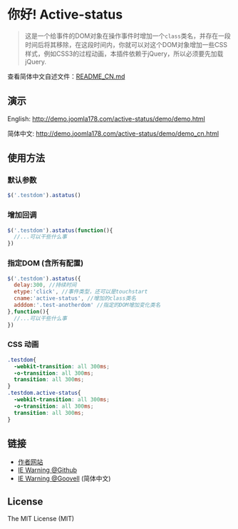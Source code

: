你好! Active-status
===

> 这是一个给事件的DOM对象在操作事件时增加一个`class`类名，并存在一段时间后将其移除，在这段时间内，你就可以对这个DOM对象增加一些CSS样式，例如CSS3的过程动画，本插件依赖于jQuery，所以必须要先加载jQuery.

查看简体中文自述文件：[README_CN.md](README_CN.md)

## 演示

English: http://demo.joomla178.com/active-status/demo/demo.html

简体中文: http://demo.joomla178.com/active-status/demo/demo_cn.html

## 使用方法

### 默认参数

```javascript
$('.testdom').astatus()
```

### 增加回调

```javascript
$('.testdom').astatus(function(){
  //...可以干些什么事
})
```

### 指定DOM (含所有配置)

```javascript
$('.testdom').astatus({
  delay:300, //持续时间
  etype:'click', //事件类型，还可以是touchstart
  cname:'active-status', //增加的class类名
  adddom:'.test-anotherdom' //指定的DOM增加变化类名
},function(){
  //...可以干些什么事
})
```

### CSS 动画

```CSS
.testdom{
  -webkit-transition: all 300ms;
  -o-transition: all 300ms;
  transition: all 300ms;
}
.testdom.active-status{
  -webkit-transition: all 300ms;
  -o-transition: all 300ms;
  transition: all 300ms;
}
```

## 链接

* [作者网站](http://www.joomla178.com)
* [IE Warning @Github](https://github.com/shionphan/iewarning)
* [IE Warning @Goovell](https://git.goovell.com/shionphan/iewarning) (简体中文)

## License

The MIT License (MIT)
